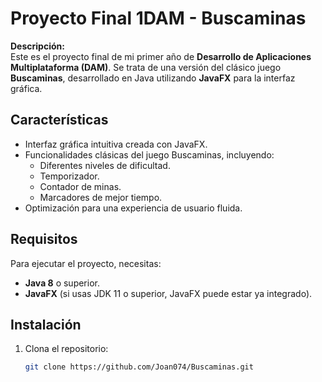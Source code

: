 # Proyecto Final 1DAM - Buscaminas

**Descripción:**  
Este es el proyecto final de mi primer año de **Desarrollo de Aplicaciones Multiplataforma (DAM)**. Se trata de una versión del clásico juego **Buscaminas**, desarrollado en Java utilizando **JavaFX** para la interfaz gráfica. 

## Características

- Interfaz gráfica intuitiva creada con JavaFX.
- Funcionalidades clásicas del juego Buscaminas, incluyendo:
  - Diferentes niveles de dificultad.
  - Temporizador.
  - Contador de minas.
  - Marcadores de mejor tiempo.
- Optimización para una experiencia de usuario fluida.

## Requisitos

Para ejecutar el proyecto, necesitas:

- **Java 8** o superior.
- **JavaFX** (si usas JDK 11 o superior, JavaFX puede estar ya integrado).

## Instalación

1. Clona el repositorio:
   ```bash
   git clone https://github.com/Joan074/Buscaminas.git

